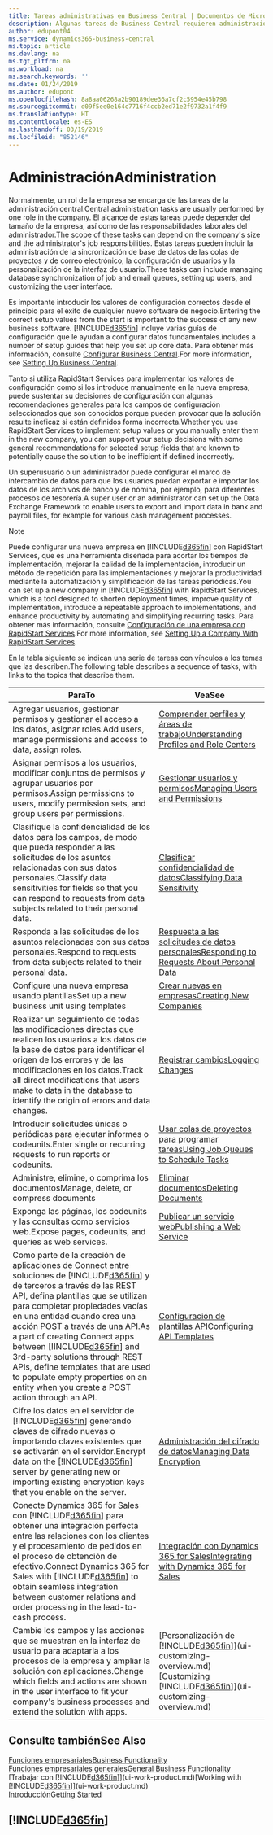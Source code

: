```yaml
---
title: Tareas administrativas en Business Central | Documentos de Microsoft
description: Algunas tareas de Business Central requieren administración y configuración centrales. Consulte cuáles son aprenda y qué hacer.
author: edupont04
ms.service: dynamics365-business-central
ms.topic: article
ms.devlang: na
ms.tgt_pltfrm: na
ms.workload: na
ms.search.keywords: ''
ms.date: 01/24/2019
ms.author: edupont
ms.openlocfilehash: 8a8aa06268a2b90189dee36a7cf2c5954e45b798
ms.sourcegitcommit: d09f5ee0e164c7716f4ccb2ed71e2f9732a1f4f9
ms.translationtype: HT
ms.contentlocale: es-ES
ms.lasthandoff: 03/19/2019
ms.locfileid: "852146"
---
```

# <a name="administration"></a><span data-ttu-id="c08b8-104">Administración</span><span class="sxs-lookup"><span data-stu-id="c08b8-104">Administration</span></span>
<span data-ttu-id="c08b8-105">Normalmente, un rol de la empresa se encarga de las tareas de la administración central.</span><span class="sxs-lookup"><span data-stu-id="c08b8-105">Central administration tasks are usually performed by one role in the company.</span></span> <span data-ttu-id="c08b8-106">El alcance de estas tareas puede depender del tamaño de la empresa, así como de las responsabilidades laborales del administrador.</span><span class="sxs-lookup"><span data-stu-id="c08b8-106">The scope of these tasks can depend on the company's size and the administrator's job responsibilities.</span></span> <span data-ttu-id="c08b8-107">Estas tareas pueden incluir la administración de la sincronización de base de datos de las colas de proyectos y de correo electrónico, la configuración de usuarios y la personalización de la interfaz de usuario.</span><span class="sxs-lookup"><span data-stu-id="c08b8-107">These tasks can include managing database synchronization of job and email queues, setting up users, and customizing the user interface.</span></span>  

<span data-ttu-id="c08b8-108">Es importante introducir los valores de configuración correctos desde el principio para el éxito de cualquier nuevo software de negocio.</span><span class="sxs-lookup"><span data-stu-id="c08b8-108">Entering the correct setup values from the start is important to the success of any new business software.</span></span> [!INCLUDE[d365fin](includes/d365fin_md.md)] <span data-ttu-id="c08b8-109">incluye varias guías de configuración que le ayudan a configurar datos fundamentales.</span><span class="sxs-lookup"><span data-stu-id="c08b8-109">includes a number of setup guides that help you set up core data.</span></span> <span data-ttu-id="c08b8-110">Para obtener más información, consulte [Configurar Business Central](setup.md).</span><span class="sxs-lookup"><span data-stu-id="c08b8-110">For more information, see [Setting Up Business Central](setup.md).</span></span>

<span data-ttu-id="c08b8-111">Tanto si utiliza RapidStart Services para implementar los valores de configuración como si los introduce manualmente en la nueva empresa, puede sustentar su decisiones de configuración con algunas recomendaciones generales para los campos de configuración seleccionados que son conocidos porque pueden provocar que la solución resulte ineficaz si están definidos forma incorrecta.</span><span class="sxs-lookup"><span data-stu-id="c08b8-111">Whether you use RapidStart Services to implement setup values or you manually enter them in the new company, you can support your setup decisions with some general recommendations for selected setup fields that are known to potentially cause the solution to be inefficient if defined incorrectly.</span></span>  

<span data-ttu-id="c08b8-112">Un superusuario o un administrador puede configurar el marco de intercambio de datos para que los usuarios puedan exportar e importar los datos de los archivos de banco y de nómina, por ejemplo, para diferentes procesos de tesorería.</span><span class="sxs-lookup"><span data-stu-id="c08b8-112">A super user or an administrator can set up the Data Exchange Framework to enable users to export and import data in bank and payroll files, for example for various cash management processes.</span></span>

> [!NOTE]
> <span data-ttu-id="c08b8-113">Puede configurar una nueva empresa en [!INCLUDE[d365fin](includes/d365fin_md.md)] con RapidStart Services, que es una herramienta diseñada para acortar los tiempos de implementación, mejorar la calidad de la implementación, introducir un método de repetición para las implementaciones y mejorar la productividad mediante la automatización y simplificación de las tareas periódicas.</span><span class="sxs-lookup"><span data-stu-id="c08b8-113">You can set up a new company in [!INCLUDE[d365fin](includes/d365fin_md.md)] with RapidStart Services, which is a tool designed to shorten deployment times, improve quality of implementation, introduce a repeatable approach to implementations, and enhance productivity by automating and simplifying recurring tasks.</span></span> <span data-ttu-id="c08b8-114">Para obtener más información, consulte [Configuración de una empresa con RapidStart Services](admin-set-up-a-company-with-rapidstart.md).</span><span class="sxs-lookup"><span data-stu-id="c08b8-114">For more information, see [Setting Up a Company With RapidStart Services](admin-set-up-a-company-with-rapidstart.md).</span></span>

<span data-ttu-id="c08b8-115">En la tabla siguiente se indican una serie de tareas con vínculos a los temas que las describen.</span><span class="sxs-lookup"><span data-stu-id="c08b8-115">The following table describes a sequence of tasks, with links to the topics that describe them.</span></span>   

|<span data-ttu-id="c08b8-116">**Para**</span><span class="sxs-lookup"><span data-stu-id="c08b8-116">**To**</span></span>|<span data-ttu-id="c08b8-117">**Vea**</span><span class="sxs-lookup"><span data-stu-id="c08b8-117">**See**</span></span>|  
|------------|-------------|  
|<span data-ttu-id="c08b8-118">Agregar usuarios, gestionar permisos y gestionar el acceso a los datos, asignar roles.</span><span class="sxs-lookup"><span data-stu-id="c08b8-118">Add users, manage permissions and access to data, assign roles.</span></span>|[<span data-ttu-id="c08b8-119">Comprender perfiles y áreas de trabajo</span><span class="sxs-lookup"><span data-stu-id="c08b8-119">Understanding Profiles and Role Centers</span></span>](admin-users-profiles-roles.md)|  
|<span data-ttu-id="c08b8-120">Asignar permisos a los usuarios, modificar conjuntos de permisos y agrupar usuarios por permisos.</span><span class="sxs-lookup"><span data-stu-id="c08b8-120">Assign permissions to users, modify permission sets, and group users per permissions.</span></span>|[<span data-ttu-id="c08b8-121">Gestionar usuarios y permisos</span><span class="sxs-lookup"><span data-stu-id="c08b8-121">Managing Users and Permissions</span></span>](ui-how-users-permissions.md)|
|<span data-ttu-id="c08b8-122">Clasifique la confidencialidad de los datos para los campos, de modo que pueda responder a las solicitudes de los asuntos relacionadas con sus datos personales.</span><span class="sxs-lookup"><span data-stu-id="c08b8-122">Classify data sensitivities for fields so that you can respond to requests from data subjects related to their personal data.</span></span>|[<span data-ttu-id="c08b8-123">Clasificar confidencialidad de datos</span><span class="sxs-lookup"><span data-stu-id="c08b8-123">Classifying Data Sensitivity</span></span>](admin-classifying-data-sensitivity.md)|
|<span data-ttu-id="c08b8-124">Responda a las solicitudes de los asuntos relacionadas con sus datos personales.</span><span class="sxs-lookup"><span data-stu-id="c08b8-124">Respond to requests from data subjects related to their personal data.</span></span>|[<span data-ttu-id="c08b8-125">Respuesta a las solicitudes de datos personales</span><span class="sxs-lookup"><span data-stu-id="c08b8-125">Responding to Requests About Personal Data</span></span>](admin-responding-to-requests-about-personal-data.md)|
|<span data-ttu-id="c08b8-126">Configure una nueva empresa usando plantillas</span><span class="sxs-lookup"><span data-stu-id="c08b8-126">Set up a new business unit using templates</span></span>|[<span data-ttu-id="c08b8-127">Crear nuevas en empresas</span><span class="sxs-lookup"><span data-stu-id="c08b8-127">Creating New Companies</span></span>](about-new-company.md)|
|<span data-ttu-id="c08b8-128">Realizar un seguimiento de todas las modificaciones directas que realicen los usuarios a los datos de la base de datos para identificar el origen de los errores y de las modificaciones en los datos.</span><span class="sxs-lookup"><span data-stu-id="c08b8-128">Track all direct modifications that users make to data in the database to identify the origin of errors and data changes.</span></span>|[<span data-ttu-id="c08b8-129">Registrar cambios</span><span class="sxs-lookup"><span data-stu-id="c08b8-129">Logging Changes</span></span>](across-log-changes.md)|  
|<span data-ttu-id="c08b8-130">Introducir solicitudes únicas o periódicas para ejecutar informes o codeunits.</span><span class="sxs-lookup"><span data-stu-id="c08b8-130">Enter single or recurring requests to run reports or codeunits.</span></span>|[<span data-ttu-id="c08b8-131">Usar colas de proyectos para programar tareas</span><span class="sxs-lookup"><span data-stu-id="c08b8-131">Using Job Queues to Schedule Tasks</span></span>](admin-job-queues-schedule-tasks.md)|  
|<span data-ttu-id="c08b8-132">Administre, elimine, o comprima los documentos</span><span class="sxs-lookup"><span data-stu-id="c08b8-132">Manage, delete, or compress documents</span></span>|[<span data-ttu-id="c08b8-133">Eliminar documentos</span><span class="sxs-lookup"><span data-stu-id="c08b8-133">Deleting Documents</span></span>](admin-manage-documents.md)|  
|<span data-ttu-id="c08b8-134">Exponga las páginas, los codeunits y las consultas como servicios web.</span><span class="sxs-lookup"><span data-stu-id="c08b8-134">Expose pages, codeunits, and queries as web services.</span></span>|[<span data-ttu-id="c08b8-135">Publicar un servicio web</span><span class="sxs-lookup"><span data-stu-id="c08b8-135">Publishing a Web Service</span></span>](across-how-publish-web-service.md)|
|<span data-ttu-id="c08b8-136">Como parte de la creación de aplicaciones de Connect entre soluciones de [!INCLUDE[d365fin](includes/d365fin_md.md)] y de terceros a través de las REST API, defina plantillas que se utilizan para completar propiedades vacías en una entidad cuando crea una acción POST a través de una API.</span><span class="sxs-lookup"><span data-stu-id="c08b8-136">As a part of creating Connect apps between [!INCLUDE[d365fin](includes/d365fin_md.md)] and 3rd-party solutions through REST APIs, define templates that are used to populate empty properties on an entity when you create a POST action through an API.</span></span>|[<span data-ttu-id="c08b8-137">Configuración de plantillas API</span><span class="sxs-lookup"><span data-stu-id="c08b8-137">Configuring API Templates</span></span>](admin-configuring-api-template.md)|
|<span data-ttu-id="c08b8-138">Cifre los datos en el servidor de [!INCLUDE[d365fin](includes/d365fin_md.md)] generando claves de cifrado nuevas o importando claves existentes que se activarán en el servidor.</span><span class="sxs-lookup"><span data-stu-id="c08b8-138">Encrypt data on the [!INCLUDE[d365fin](includes/d365fin_md.md)] server by generating new or importing existing encryption keys that you enable on the server.</span></span>|[<span data-ttu-id="c08b8-139">Administración del cifrado de datos</span><span class="sxs-lookup"><span data-stu-id="c08b8-139">Managing Data Encryption</span></span>](admin-manage-data-encryption.md)|
|<span data-ttu-id="c08b8-140">Conecte Dynamics 365 for Sales con [!INCLUDE[d365fin](includes/d365fin_md.md)] para obtener una integración perfecta entre las relaciones con los clientes y el procesamiento de pedidos en el proceso de obtención de efectivo.</span><span class="sxs-lookup"><span data-stu-id="c08b8-140">Connect Dynamics 365 for Sales with [!INCLUDE[d365fin](includes/d365fin_md.md)] to obtain seamless integration between customer relations and order processing in the lead-to-cash process.</span></span>|[<span data-ttu-id="c08b8-141">Integración con Dynamics 365 for Sales</span><span class="sxs-lookup"><span data-stu-id="c08b8-141">Integrating with Dynamics 365 for Sales</span></span>](marketing-integrate-dynamicscrm.md)|
|<span data-ttu-id="c08b8-142">Cambie los campos y las acciones que se muestran en la interfaz de usuario para adaptarla a los procesos de la empresa y ampliar la solución con aplicaciones.</span><span class="sxs-lookup"><span data-stu-id="c08b8-142">Change which fields and actions are shown in the user interface to fit your company's business processes and extend the solution with apps.</span></span>|<span data-ttu-id="c08b8-143">[Personalización de [!INCLUDE[d365fin](includes/d365fin_md.md)]](ui-customizing-overview.md)</span><span class="sxs-lookup"><span data-stu-id="c08b8-143">[Customizing [!INCLUDE[d365fin](includes/d365fin_md.md)]](ui-customizing-overview.md)</span></span>|

## <a name="see-also"></a><span data-ttu-id="c08b8-144">Consulte también</span><span class="sxs-lookup"><span data-stu-id="c08b8-144">See Also</span></span>
[<span data-ttu-id="c08b8-145">Funciones empresariales</span><span class="sxs-lookup"><span data-stu-id="c08b8-145">Business Functionality</span></span>](across-business-functionality.md)  
[<span data-ttu-id="c08b8-146">Funciones empresariales generales</span><span class="sxs-lookup"><span data-stu-id="c08b8-146">General Business Functionality</span></span>](ui-across-business-areas.md)  
<span data-ttu-id="c08b8-147">[Trabajar con [!INCLUDE[d365fin](includes/d365fin_md.md)]](ui-work-product.md)</span><span class="sxs-lookup"><span data-stu-id="c08b8-147">[Working with [!INCLUDE[d365fin](includes/d365fin_md.md)]](ui-work-product.md)</span></span>  
[<span data-ttu-id="c08b8-148">Introducción</span><span class="sxs-lookup"><span data-stu-id="c08b8-148">Getting Started</span></span>](product-get-started.md)    

## [!INCLUDE[d365fin](includes/free_trial_md.md)]  
